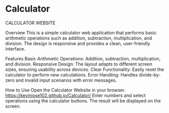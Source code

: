 # Calculator

CALCULATOR WEBSITE

Overview
This is a simple calculator web application that performs basic arithmetic operations such as addition, subtraction, multiplication, and division. The design is responsive and provides a clean, user-friendly interface.

Features
Basic Arithmetic Operations: Addition, subtraction, multiplication, and division.
Responsive Design:           The layout adapts to different screen sizes, ensuring usability across devices.
Clear Functionality:         Easily reset the calculator to perform new calculations.
Error Handling:              Handles divide-by-zero and invalid input scenarios with error messages.

How to Use
Open the Calculator Website in your browser.
https://kevinjose102.github.io/Calculator/
Enter numbers and select operations using the calculator buttons.
The result will be displayed on the screen.
